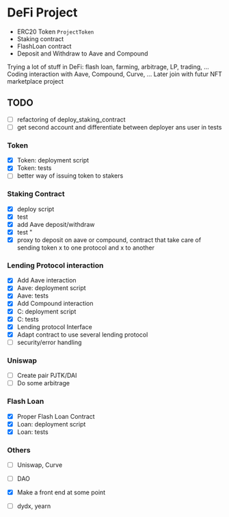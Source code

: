 # DeFi Project

- ERC20 Token `ProjectToken`
- Staking contract
- FlashLoan contract 
- Deposit and Withdraw to Aave and Compound


Trying a lot of stuff in DeFi: flash loan, farming, arbitrage, LP, trading, ...
Coding interaction with Aave, Compound, Curve, ...
Later join with futur NFT marketplace project


## TODO

- [ ] refactoring of deploy_staking_contract
- [ ] get second account and differentiate between deployer ans user in tests

### Token
- [x] Token: deployment script
- [x] Token: tests
- [ ] better way of issuing token to stakers

### Staking Contract
- [x] deploy script
- [x] test
- [x] add Aave deposit/withdraw
- [x] test       "
- [x] proxy to deposit on aave or compound, contract that take care of sending token x to one protocol and x to another

### Lending Protocol interaction

- [x] Add Aave interaction
- [x] Aave: deployment script
- [x] Aave: tests
- [x] Add Compound interaction
- [x] C: deployment script
- [x] C: tests
- [x] Lending protocol Interface
- [x] Adapt contract to use several lending protocol
- [ ] security/error handling

### Uniswap

- [ ] Create pair PJTK/DAI
- [ ] Do some arbitrage
### Flash Loan
- [x] Proper Flash Loan Contract
- [x] Loan: deployment script
- [x] Loan: tests

### Others
- [ ] Uniswap, Curve
- [ ] DAO
- [x] Make a front end at some point
- [ ] dydx, yearn

